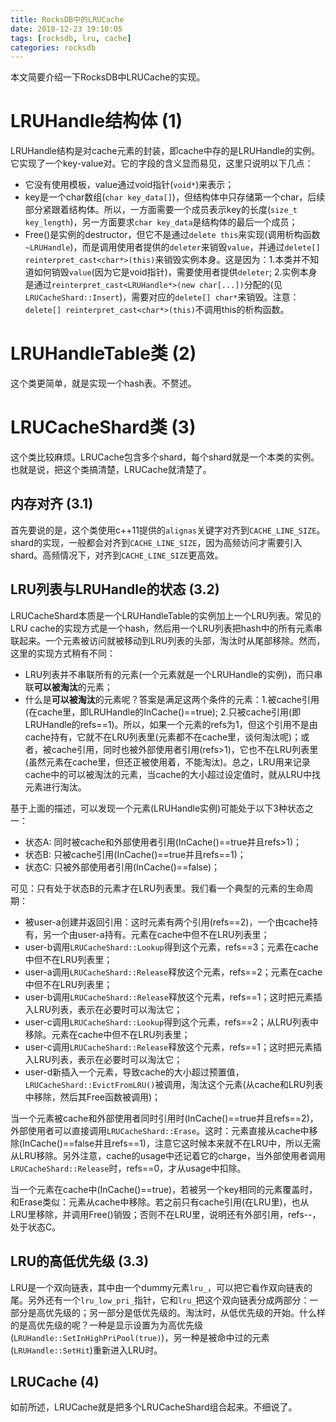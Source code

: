 ```yaml
---
title: RocksDB中的LRUCache
date: 2018-12-23 19:10:05
tags: [rocksdb, lru, cache]
categories: rocksdb
---
```


本文简要介绍一下RocksDB中LRUCache的实现。

<!-- more -->

# LRUHandle结构体 (1)

LRUHandle结构是对cache元素的封装，即cache中存的是LRUHandle的实例。它实现了一个key-value对。它的字段的含义显而易见，这里只说明以下几点：

* 它没有使用模板，value通过void指针(`void*`)来表示；
* key是一个char数组(`char key_data[]`)，但结构体中只存储第一个char，后续部分紧跟着结构体。所以，一方面需要一个成员表示key的长度(`size_t key_length`)，另一方面要求`char key_data`是结构体的最后一个成员；
* Free()是实例的destructor，但它不是通过`delete this`来实现(调用析构函数`~LRUHandle`)，而是调用使用者提供的`deleter`来销毁`value`，并通过`delete[] reinterpret_cast<char*>(this)`来销毁实例本身。这是因为：1.本类并不知道如何销毁`value`(因为它是void指针)，需要使用者提供`deleter`; 2.实例本身是通过`reinterpret_cast<LRUHandle*>(new char[...])`分配的(见`LRUCacheShard::Insert`)，需要对应的`delete[] char*`来销毁。注意：`delete[] reinterpret_cast<char*>(this)`不调用this的析构函数。


# LRUHandleTable类 (2)

这个类更简单，就是实现一个hash表。不赘述。

# LRUCacheShard类 (3)

这个类比较麻烦。LRUCache包含多个shard，每个shard就是一个本类的实例。也就是说，把这个类搞清楚，LRUCache就清楚了。

## 内存对齐 (3.1)

首先要说的是，这个类使用c++11提供的`alignas`关键字对齐到`CACHE_LINE_SIZE`。shard的实现，一般都会对齐到`CACHE_LINE_SIZE`，因为高频访问才需要引入shard。高频情况下，对齐到`CACHE_LINE_SIZE`更高效。

## LRU列表与LRUHandle的状态 (3.2)

LRUCacheShard本质是一个LRUHandleTable的实例加上一个LRU列表。常见的LRU cache的实现方式是一个hash，然后用一个LRU列表把hash中的所有元素串联起来。一个元素被访问就被移动到LRU列表的头部，淘汰时从尾部移除。然而，这里的实现方式稍有不同：
- LRU列表并不串联所有的元素(一个元素就是一个LRUHandle的实例)，而只串联**可以被淘汰**的元素；
- 什么是**可以被淘汰**的元素呢？答案是满足这两个条件的元素：1.被cache引用(在cache里，即LRUHandle的InCache()==true); 2.只被cache引用(即LRUHandle的refs==1)。所以，如果一个元素的refs为1，但这个引用不是由cache持有，它就不在LRU列表里(元素都不在cache里，谈何淘汰呢)；或者，被cache引用，同时也被外部使用者引用(refs>1)，它也不在LRU列表里(虽然元素在cache里，但还正被使用着，不能淘汰)。总之，LRU用来记录cache中的可以被淘汰的元素，当cache的大小超过设定值时，就从LRU中找元素进行淘汰。

基于上面的描述，可以发现一个元素(LRUHandle实例)可能处于以下3种状态之一：
* 状态A: 同时被cache和外部使用者引用(InCache()==true并且refs>1)；
* 状态B: 只被cache引用(InCache()==true并且refs==1)；
* 状态C: 只被外部使用者引用(InCache()==false)；

可见：只有处于状态B的元素才在LRU列表里。我们看一个典型的元素的生命周期：
- 被user-a创建并返回引用：这时元素有两个引用(refs==2)，一个由cache持有，另一个由user-a持有。元素在cache中但不在LRU列表里；
- user-b调用`LRUCacheShard::Lookup`得到这个元素，refs==3；元素在cache中但不在LRU列表里；
- user-a调用`LRUCacheShard::Release`释放这个元素，refs==2；元素在cache中但不在LRU列表里；
- user-b调用`LRUCacheShard::Release`释放这个元素，refs==1；这时把元素插入LRU列表，表示在必要时可以淘汰它；
- user-c调用`LRUCacheShard::Lookup`得到这个元素，refs==2；从LRU列表中移除。元素在cache中但不在LRU列表里；
- user-c调用`LRUCacheShard::Release`释放这个元素，refs==1；这时把元素插入LRU列表，表示在必要时可以淘汰它；
- user-d新插入一个元素，导致cache的大小超过预置值，`LRUCacheShard::EvictFromLRU()`被调用，淘汰这个元素(从cache和LRU列表中移除，然后其Free函数被调用)；

当一个元素被cache和外部使用者同时引用时(InCache()==true并且refs==2)，外部使用者可以直接调用`LRUCacheShard::Erase`。这时：元素直接从cache中移除(InCache()==false并且refs==1)，注意它这时候本来就不在LRU中，所以无需从LRU移除。另外注意，cache的usage中还记着它的charge，当外部使用者调用`LRUCacheShard::Release`时，refs==0，才从usage中扣除。

当一个元素在cache中(InCache()==true)，若被另一个key相同的元素覆盖时，和Erase类似：元素从cache中移除。若之前只有cache引用(在LRU里)，也从LRU里移除，并调用Free()销毁；否则不在LRU里，说明还有外部引用，refs--，处于状态C。

## LRU的高低优先级 (3.3)

LRU是一个双向链表，其中由一个dummy元素`lru_`，可以把它看作双向链表的尾。另外还有一个`lru_low_pri_`指针，它和`lru_`把这个双向链表分成两部分：一部分是高优先级的；另一部分是低优先级的。淘汰时，从低优先级的开始。什么样的是高优先级的呢？一种是显示设置为为高优先级(`LRUHandle::SetInHighPriPool(true)`)，另一种是被命中过的元素(`LRUHandle::SetHit`)重新进入LRU时。

## LRUCache (4)

如前所述，LRUCache就是把多个LRUCacheShard组合起来。不细说了。
